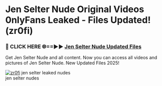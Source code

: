 # Jen Selter Nude Original Videos 0nlyFans Leaked - Files Updated! (zr0fi)

<h3>🔴 CLICK HERE 🌐==►► <a href="https://tinyurl.com/4mcuefdz" rel="nofollow">Jen Selter Nude Updated Files</a></h3>

Get Jen Selter Nude and all content. Now you can access all videos and pictures of Jen Selter Nude. New Updated Files 2025!

[![zr0fi](https://i.imgur.com/StAQSOY.gif)](https://tinyurl.com/4mcuefdz)
jen selter leaked nudes<br>
jen selter nudes